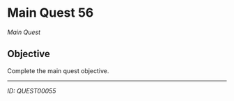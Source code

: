 # Main Quest 56

*Main Quest*

## Objective
Complete the main quest objective.

---
*ID: QUEST00055*